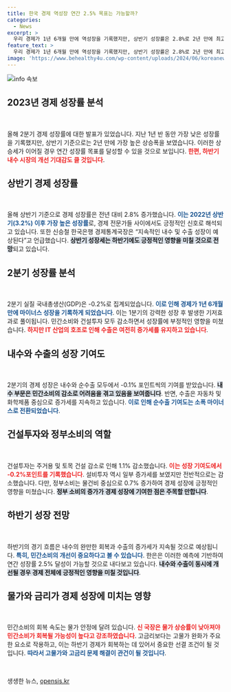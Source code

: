 ```yaml
---
title: 한국 경제 역성장 연간 2.5% 목표는 가능할까?
categories:
  - News
excerpt: >
  우리 경제가 1년 6개월 만에 역성장을 기록했지만, 상반기 성장률은 2.8%로 2년 만에 최고를 기록했습니다. 하반기에는 내수 개선과 수출 증가가 기대되며, 연간 성장 목표인 2.5% 달성이 가능할 것으로 보입니다. 클릭할 이유가 충분합니다!
feature_text: >
  우리 경제가 1년 6개월 만에 역성장을 기록했지만, 상반기 성장률은 2.8%로 2년 만에 최고를 기록했습니다. 하반기에는 내수 개선과 수출 증가가 기대되며, 연간 성장 목표인 2.5% 달성이 가능할 것으로 보입니다. 클릭할 이유가 충분합니다!
image: 'https://www.behealthy4u.com/wp-content/uploads/2024/06/koreanews.jpg'
---
```


<p><img src="https://www.behealthy4u.com/wp-content/uploads/2024/06/koreanews.jpg" alt="info 속보" /></p>

<h2 data-ke-size="size26">2023년 경제 성장률 분석</h2>

<p data-ke-size="size16">&nbsp;</p>

<p>올해 2분기 경제 성장률에 대한 발표가 있었습니다. 지난 1년 반 동안 가장 낮은 성장률을 기록했지만, 상반기 기준으로는 2년 만에 가장 높은 상승폭을 보였습니다. 이러한 상승세가 이어질 경우 연간 성장률 목표를 달성할 수 있을 것으로 보입니다. <b><span style="color: #ee2323;">한편, 하반기 내수 시장의 개선 기대감도 클 것입니다</span></b>. </p>

<h2 data-ke-size="size26">상반기 경제 성장률</h2>

<p data-ke-size="size16">&nbsp;</p>

<p>올해 상반기 기준으로 경제 성장률은 전년 대비 2.8% 증가했습니다. <b><span style="color: #1a5490;">이는 2022년 상반기(3.2%) 이후 가장 높은 성장률</span></b>로, 경제 전문가들 사이에서도 긍정적인 신호로 해석되고 있습니다. 또한 신승철 한국은행 경제통계국장은 “지속적인 내수 및 수출 성장이 예상된다”고 언급했습니다. <b><span style="background-color: #21538527;">상반기 성장세는 하반기에도 긍정적인 영향을 미칠 것으로 전망</span></b>되고 있습니다.</p>

<h2 data-ke-size="size26">2분기 성장률 분석</h2>

<p data-ke-size="size16">&nbsp;</p>

<p>2분기 실질 국내총생산(GDP)은 -0.2%로 집계되었습니다. <b><span style="color: #1a5490;">이로 인해 경제가 1년 6개월 만에 마이너스 성장을 기록하게 되었습니다</span></b>. 이는 1분기의 강력한 성장 후 발생한 기저효과로 풀이됩니다. 민간소비와 건설투자 모두 감소하면서 성장률에 부정적인 영향을 미쳤습니다. <b><span style="color: #ee2323;">하지만 IT 산업의 호조로 인해 수출은 여전히 증가세를 유지하고 있습니다</span></b>.</p>

<h2 data-ke-size="size26">내수와 수출의 성장 기여도</h2>

<p data-ke-size="size16">&nbsp;</p>

<p>2분기의 경제 성장은 내수와 순수출 모두에서 -0.1% 포인트씩의 기여를 받았습니다. <b><span style="background-color: #21538527;">내수 부문은 민간소비의 감소로 어려움을 겪고 있음을 보여줍니다</span></b>. 반면, 수출은 자동차 및 화학제품 중심으로 증가세를 지속하고 있습니다. <b><span style="color: #1a5490;">이로 인해 순수출 기여도는 소폭 마이너스로 전환되었습니다</span></b>.</p>

<h2 data-ke-size="size26">건설투자와 정부소비의 역할</h2>

<p data-ke-size="size16">&nbsp;</p>

<p>건설투자는 주거용 및 토목 건설 감소로 인해 1.1% 감소했습니다. <b><span style="color: #ee2323;">이는 성장 기여도에서 -0.2%포인트를 기록했습니다</span></b>. 설비투자 역시 일부 증가세를 보였지만 전반적으로는 감소했습니다. 다만, 정부소비는 물건비 중심으로 0.7% 증가하여 경제 성장에 긍정적인 영향을 미쳤습니다. <b><span style="background-color: #21538527;">정부 소비의 증가가 경제 성장에 기여한 점은 주목할 만합니다</span></b>.</p>

<h2 data-ke-size="size26">하반기 성장 전망</h2>

<p data-ke-size="size16">&nbsp;</p>

<p>하반기의 경기 흐름은 내수의 완만한 회복과 수출의 증가세가 지속될 것으로 예상됩니다. <b><span style="color: #1a5490;">특히, 민간소비의 개선이 중요하다고 볼 수 있습니다</span></b>. 한은은 이러한 예측에 기반하여 연간 성장률 2.5% 달성이 가능할 것으로 내다보고 있습니다. <b><span style="background-color: #21538527;">내수와 수출이 동시에 개선될 경우 경제 전체에 긍정적인 영향을 미칠 것입니다</span></b>.</p>

<h2 data-ke-size="size26">물가와 금리가 경제 성장에 미치는 영향</h2>

<p data-ke-size="size16">&nbsp;</p>

<p>민간소비의 회복 속도는 물가 안정에 달려 있습니다. <b><span style="color: #ee2323;">신 국장은 물가 상승률이 낮아져야 민간소비가 회복될 가능성이 높다고 강조하였습니다</span></b>. 고금리보다는 고물가 완화가 주요한 요소로 작용하고, 이는 하반기 경제가 회복하는 데 있어서 중요한 선결 조건이 될 것입니다. <b><span style="color: #1a5490;">따라서 고물가와 고금리 문제 해결이 관건이 될 것입니다</span></b>.</p>

<p data-ke-size="size16">&nbsp;</p>
생생한 뉴스, <a href="https://opensis.kr" rel="dofollow">opensis.kr</a>


